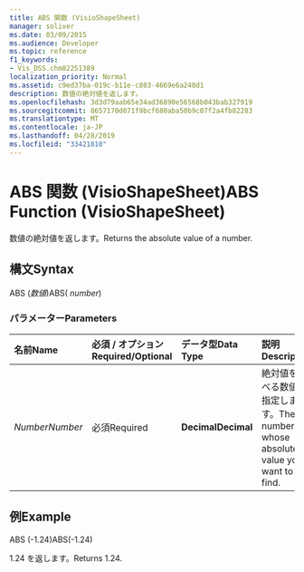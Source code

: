 ```yaml
---
title: ABS 関数 (VisioShapeSheet)
manager: soliver
ms.date: 03/09/2015
ms.audience: Developer
ms.topic: reference
f1_keywords:
- Vis_DSS.chm82251389
localization_priority: Normal
ms.assetid: c9ed37ba-019c-b11e-c803-4669e6a248d1
description: 数値の絶対値を返します。
ms.openlocfilehash: 3d3d79aab65e34ad36890e56568b043bab327919
ms.sourcegitcommit: 8657170d071f9bcf680aba50b9c07f2a4fb82283
ms.translationtype: MT
ms.contentlocale: ja-JP
ms.lasthandoff: 04/28/2019
ms.locfileid: "33421810"
---
```

# <a name="abs-function-visioshapesheet"></a><span data-ttu-id="58eb9-103">ABS 関数 (VisioShapeSheet)</span><span class="sxs-lookup"><span data-stu-id="58eb9-103">ABS Function (VisioShapeSheet)</span></span>

<span data-ttu-id="58eb9-104">数値の絶対値を返します。</span><span class="sxs-lookup"><span data-stu-id="58eb9-104">Returns the absolute value of a number.</span></span>
  
## <a name="syntax"></a><span data-ttu-id="58eb9-105">構文</span><span class="sxs-lookup"><span data-stu-id="58eb9-105">Syntax</span></span>

<span data-ttu-id="58eb9-106">ABS (*数値*)</span><span class="sxs-lookup"><span data-stu-id="58eb9-106">ABS( *number*)</span></span> 
  
### <a name="parameters"></a><span data-ttu-id="58eb9-107">パラメーター</span><span class="sxs-lookup"><span data-stu-id="58eb9-107">Parameters</span></span>

|<span data-ttu-id="58eb9-108">**名前**</span><span class="sxs-lookup"><span data-stu-id="58eb9-108">**Name**</span></span>|<span data-ttu-id="58eb9-109">**必須 / オプション**</span><span class="sxs-lookup"><span data-stu-id="58eb9-109">**Required/Optional**</span></span>|<span data-ttu-id="58eb9-110">**データ型**</span><span class="sxs-lookup"><span data-stu-id="58eb9-110">**Data Type**</span></span>|<span data-ttu-id="58eb9-111">**説明**</span><span class="sxs-lookup"><span data-stu-id="58eb9-111">**Description**</span></span>|
|:-----|:-----|:-----|:-----|
| <span data-ttu-id="58eb9-112">_Number_</span><span class="sxs-lookup"><span data-stu-id="58eb9-112">_Number_</span></span> <br/> |<span data-ttu-id="58eb9-113">必須</span><span class="sxs-lookup"><span data-stu-id="58eb9-113">Required</span></span>  <br/> |<span data-ttu-id="58eb9-114">**Decimal**</span><span class="sxs-lookup"><span data-stu-id="58eb9-114">**Decimal**</span></span> <br/> |<span data-ttu-id="58eb9-115">絶対値を調べる数値を指定します。</span><span class="sxs-lookup"><span data-stu-id="58eb9-115">The number whose absolute value you want to find.</span></span>  <br/> |
   
## <a name="example"></a><span data-ttu-id="58eb9-116">例</span><span class="sxs-lookup"><span data-stu-id="58eb9-116">Example</span></span>

<span data-ttu-id="58eb9-117">ABS (-1.24)</span><span class="sxs-lookup"><span data-stu-id="58eb9-117">ABS(-1.24)</span></span> 
  
<span data-ttu-id="58eb9-118">1.24 を返します。</span><span class="sxs-lookup"><span data-stu-id="58eb9-118">Returns 1.24.</span></span>
  

